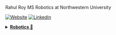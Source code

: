 Rahul Roy
MS Robotics at Northwestern University

 [![Website](https://img.shields.io/badge/Website-3776AB?style=for-the-badge)](https://roy2909.github.io/)
 [![Linkedin](https://img.shields.io/badge/LinkedIn-0077B5?style=for-the-badge&logo=linkedin&logoColor=white)](https://www.linkedin.com/in/rahul-roy2909/)

<details>

<summary><b><u>Robotics 🤖 </u></b></summary>

I am a current Master's in Robotics student at Northwestern University.

</details>
